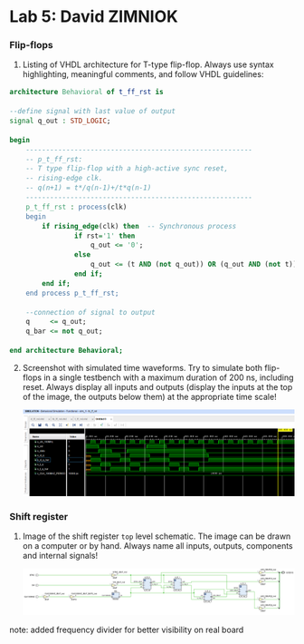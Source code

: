 # Lab 5: David ZIMNIOK

### Flip-flops

1. Listing of VHDL architecture for T-type flip-flop. Always use syntax highlighting, meaningful comments, and follow VHDL guidelines:

```vhdl
architecture Behavioral of t_ff_rst is

--define signal with last value of output
signal q_out : STD_LOGIC;

begin
    --------------------------------------------------------
    -- p_t_ff_rst:
    -- T type flip-flop with a high-active sync reset,
    -- rising-edge clk.
    -- q(n+1) = t*/q(n-1)+/t*q(n-1)
    --------------------------------------------------------
    p_t_ff_rst : process(clk)
    begin
        if rising_edge(clk) then  -- Synchronous process
                if rst='1' then
                    q_out <= '0';
                else
                    q_out <= (t AND (not q_out)) OR (q_out AND (not t));
                end if;
        end if;
    end process p_t_ff_rst;
    
    --connection of signal to output
    q     <= q_out;
    q_bar <= not q_out;
    
end architecture Behavioral;
```

2. Screenshot with simulated time waveforms. Try to simulate both flip-flops in a single testbench with a maximum duration of 200 ns, including reset. Always display all inputs and outputs (display the inputs at the top of the image, the outputs below them) at the appropriate time scale!

   ![your figure](images/simulation.png)

### Shift register

1. Image of the shift register `top` level schematic. The image can be drawn on a computer or by hand. Always name all inputs, outputs, components and internal signals!

   ![your figure](images/schematic2.png)

note: added frequency divider for better visibility on real board
